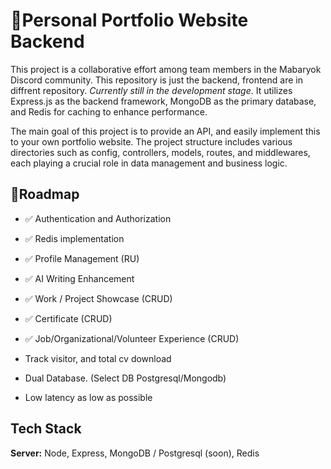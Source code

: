 
# 🚀Personal Portfolio Website Backend

This project is a collaborative effort among team members in the Mabaryok Discord community. This repository is just the backend, frontend are in diffrent repository. *Currently still in the development stage*. It utilizes Express.js as the backend framework, MongoDB as the primary database, and Redis for caching to enhance performance.

The main goal of this project is to provide an API, and easily implement this to your own portfolio website. The project structure includes various directories such as config, controllers, models, routes, and middlewares, each playing a crucial role in data management and business logic.


## 📌Roadmap

- ✅ Authentication and Authorization

- ✅ Redis implementation

- ✅ Profile Management (RU)

- ✅ AI Writing Enhancement

- ✅ Work / Project Showcase (CRUD)

- ✅ Certificate (CRUD)

- ✅ Job/Organizational/Volunteer Experience (CRUD)

- Track visitor, and total cv download

- Dual Database. (Select DB Postgresql/Mongodb)

- Low latency as low as possible

## Tech Stack

**Server:** Node, Express, MongoDB / Postgresql (soon), Redis

